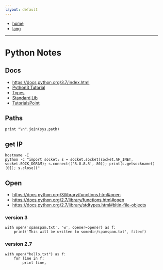 ```yaml
---
layout: default
---
```

- [home](/index.md)
- [lang](/lang.md)

---
# Python Notes

## Docs
- <https://docs.python.org/3.7/index.html>
- [Python3 Tutorial](https://docs.python.org/3/tutorial/index.html)
- [Types](https://docs.python.org/3.7/library/stdtypes.html)
- [Standard Lib](https://docs.python.org/3.7/library/index.html)
- [TutorialsPoint](https://www.tutorialspoint.com/python/python_quick_guide.htm)

## Paths
```
print "\n".join(sys.path)
```

## get IP
```
hostname -I
python -c "import socket; s = socket.socket(socket.AF_INET, socket.SOCK_DGRAM); s.connect(('8.8.8.8', 80)); print(s.getsockname()[0]); s.close()"
```

## Open
- <https://docs.python.org/3/library/functions.html#open>
- <https://docs.python.org/2.7/library/functions.html#open>
- <https://docs.python.org/2.7/library/stdtypes.html#bltin-file-objects>

### version 3
```
with open('spamspam.txt', 'w', opener=opener) as f:
    print('This will be written to somedir/spamspam.txt', file=f)
```

### version 2.7
```
with open("hello.txt") as f:
    for line in f:
        print line,

```

